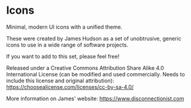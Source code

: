 # Icons
Minimal, modern UI icons with a unified theme.

These were created by James Hudson as a set of unobtrusive, generic icons to use in a wide range of software projects.

If you want to add to this set, please feel free!

Released under a Creative Commons Attribution Share Alike 4.0 International License (can be modified and used commercially. Needs to include this license and original attribution):
https://choosealicense.com/licenses/cc-by-sa-4.0/

More information on James' website:
https://www.disconnectionist.com


